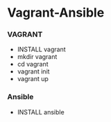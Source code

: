# Vagrant-Ansible 

### **VAGRANT**
* INSTALL vagrant
* mkdir vagrant
* cd vagrant
* vagrant init
* vagrant up

### **Ansible**
* INSTALL ansible
 
